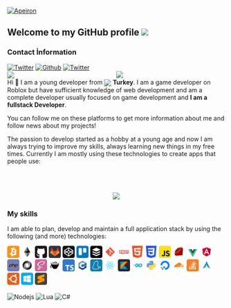 [![Apeiron](https://media.discordapp.net/attachments/841672414105567285/874236474663522314/Frame_2_1.png)](https://github.com/BetaWile/)

<h2>Welcome to my GitHub profile <img src="https://media.giphy.com/media/CaiVJuZGvR8HK/giphy.gif" height="20px"></h2>

<div align="left">
<h3>Contact İnformation</h3>
<a href="https://discord.com/users/303503525965463554" target"blank_"><img alt="Twitter" src="https://img.shields.io/badge/Apeiron%20-111111.svg?&style=for-the-badge&logo=discord&logoColor=white"></a>
<a href="https://github.com/realapeiron" target"blank_"><img alt="Github" src="https://img.shields.io/badge/GitHub%20-111111.svg?&style=for-the-badge&logo=github&logoColor=white"></a>
<a href="https://twitter.com/apeiron_dev" target="_blank"><img alt="Twitter" src="https://img.shields.io/badge/Twitter%20-111111?style=for-the-badge&logo=github&logoColor=white" /></a>
</div>


<img width="50%" align="right" src="https://github-readme-stats.vercel.app/api?username=realapeiron&count_private=true&show_icons=true&theme=dracula&hide_border=true&include_all_commits=true">
<img width="50%" height="1px" align="right" src="https://i.imgur.com/DkKayja.png">
<img width="50%" align="right" src="https://github-readme-stats.vercel.app/api/top-langs/?username=realapeiron&theme=dracula&hide_border=true&layout=compact">

Hi 👋 I am a young developer from <img width="20" align="center" src="https://image.flaticon.com/icons/svg/555/555560.svg"> **Turkey**. I am a game developer on Roblox but have sufficient knowledge of web development and am a complete developer usually focused on game development and **I am a fullstack Developer**.

You can follow me on these platforms to get more information about me and follow news about my projects!


The passion to develop started as a hobby at a young age and now I am always trying to improve my skills, always learning new things in my free times. Currently I am mostly using these technologies to create apps that people use:

<br></br>
<div align="center">
    <img align="center" src="https://github-profile-trophy.vercel.app/?username=realapeiron&theme=dracula" />
</div>

### My skills

I am able to plan, develop and maintain a full application stack by using the following (and more) technologies:

<p align="left">
    <img height="28" width="28" src="https://raw.githubusercontent.com/edent/SuperTinyIcons/master/images/svg/bitcoin.svg" />
    <img height="28" width="28" src="https://raw.githubusercontent.com/edent/SuperTinyIcons/master/images/svg/ethereum.svg" />
    <img height="28" width="28" src="https://raw.githubusercontent.com/edent/SuperTinyIcons/master/images/svg/github.svg" />
    <img height="28" width="28" src="https://raw.githubusercontent.com/edent/SuperTinyIcons/master/images/svg/gitlab.svg" />
    <img height="28" width="28" src="https://raw.githubusercontent.com/edent/SuperTinyIcons/master/images/svg/codepen.svg" />
    <img height="28" width="28" src="https://raw.githubusercontent.com/edent/SuperTinyIcons/master/images/svg/trello.svg" />
    <img height="28" width="28" src="https://raw.githubusercontent.com/edent/SuperTinyIcons/master/images/svg/buffer.svg" />
    <img height="28" width="28" src="https://raw.githubusercontent.com/edent/SuperTinyIcons/master/images/svg/git.svg" />
    <img height="28" width="28" src="https://raw.githubusercontent.com/edent/SuperTinyIcons/master/images/svg/npm.svg" />
    <img height="28" width="28" src="https://raw.githubusercontent.com/edent/SuperTinyIcons/master/images/svg/html5.svg" />
    <img height="28" width="28" src="https://raw.githubusercontent.com/edent/SuperTinyIcons/master/images/svg/css3.svg" />
    <img height="28" width="28" src="https://raw.githubusercontent.com/edent/SuperTinyIcons/master/images/svg/javascript.svg" />
    <img height="28" width="28" src="https://raw.githubusercontent.com/edent/SuperTinyIcons/master/images/svg/ruby.svg" />
    <img height="28" width="28" src="https://raw.githubusercontent.com/edent/SuperTinyIcons/master/images/svg/vue.svg" />
    <img height="28" width="28" src="https://raw.githubusercontent.com/edent/SuperTinyIcons/master/images/svg/angular.svg" />
    <img height="28" width="28" src="https://raw.githubusercontent.com/edent/SuperTinyIcons/master/images/svg/php.svg" />
    <img height="28" width="28" src="https://raw.githubusercontent.com/edent/SuperTinyIcons/master/images/svg/json.svg" />
    <img height="28" width="28" src="https://raw.githubusercontent.com/edent/SuperTinyIcons/master/images/svg/sass.svg" />
    <img height="28" width="28" src="https://raw.githubusercontent.com/edent/SuperTinyIcons/master/images/svg/coffeescript.svg" />
    <img height="28" width="28" src="https://raw.githubusercontent.com/edent/SuperTinyIcons/master/images/svg/typescript.svg" />
    <img height="28" width="28" src="https://raw.githubusercontent.com/edent/SuperTinyIcons/master/images/svg/cplusplus.svg" />
    <img height="28" width="28" src="https://raw.githubusercontent.com/edent/SuperTinyIcons/master/images/svg/yarn.svg" />
    <img height="28" width="28" src="https://raw.githubusercontent.com/edent/SuperTinyIcons/master/images/svg/react.svg" />
    <img height="28" width="28" src="https://raw.githubusercontent.com/edent/SuperTinyIcons/master/images/svg/kotlin.svg" />
    <img height="28" width="28" src="https://raw.githubusercontent.com/edent/SuperTinyIcons/master/images/svg/go.svg" />
    <img height="28" width="28" src="https://raw.githubusercontent.com/edent/SuperTinyIcons/master/images/svg/python.svg" />
    <img height="28" width="28" src="https://raw.githubusercontent.com/edent/SuperTinyIcons/master/images/svg/digitalocean.svg" />
    <img height="28" width="28" src="https://raw.githubusercontent.com/edent/SuperTinyIcons/master/images/svg/cloudflare.svg" />
    <img height="28" width="28" src="https://raw.githubusercontent.com/edent/SuperTinyIcons/master/images/svg/stackoverflow.svg" />
    <img height="28" width="28" src="https://raw.githubusercontent.com/edent/SuperTinyIcons/master/images/svg/arch_linux.svg" />
    <img height="28" width="28" src="https://raw.githubusercontent.com/edent/SuperTinyIcons/master/images/svg/ubuntu.svg" />
    <img height="28" width="28" src="https://raw.githubusercontent.com/edent/SuperTinyIcons/master/images/svg/windows.svg" />
    <img height="28" width="28" src="https://raw.githubusercontent.com/edent/SuperTinyIcons/master/images/svg/sublimetext.svg" />
</p>

<img alt="Nodejs" align="center" src="https://img.shields.io/badge/-Nodejs-43853d?style=flat-square&logo=Node.js&logoColor=white" /> <img alt="Lua" align="center" src="https://img.shields.io/badge/-Lua-blue?style=flat-square&logo=lua&logoColor=white" /> <img alt="C#" align="center" src="https://img.shields.io/badge/C%23-blue?style=flat-square&logo=csharp&logoColor=white" />

<p align="center>
    <img src="https://activity-graph.herokuapp.com/graph?username=realapeiron&theme=dracula&bg_color=20232a&hide_border=true" width="100%"/>
</p>
